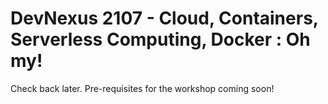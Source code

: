 # DevNexus 2107 - Cloud, Containers, Serverless Computing, Docker : Oh my!

Check back later.  Pre-requisites for the workshop coming soon!
